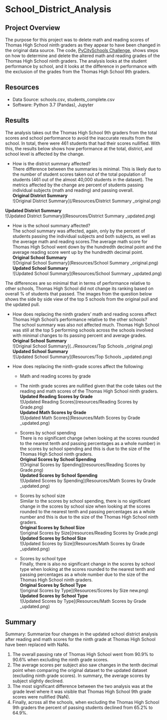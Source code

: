 # School_District_Analysis

## Project Overview
The purpose for this project was to delete math and reading scores of Thomas High School ninth graders as they appear to have been changed in the original data source. The code, [PyCitySchools Challenge](https://github.com/jinnabelle/School_District_Analysis/blob/main/PyCitySchools_Challenge.ipynb), shows steps on how to determine and delete the altered math and reading grades of the Thomas High School ninth graders. The analysis looks at the student performance by school, and it looks at the difference in performance with the exclusion of the grades from the Thomas High School 9th graders.


## Resources
- Data Source: schools.csv, students_complete.csv
- Software: Python 3.7 (Pandas), Jupyter

## Results 
The analysis takes out the Thomas High School 9th graders from the total scores and school performance to avoid the inaccurate results from the school. In total, there were 461 students that had their scores nullified. With this, the results below shows how performance at the total, district, and school level is affected by the change.

* How is the district summary affected? <br>
There difference between the summaries is minimal. This is likely due to the number of student scores taken out of the total population of students (461 out of the almost 40,000 students in the dataset).  The metrics affected by the change are percent of students passing individual subjects (math and reading) and passing overall. <br>
**Original District Summary**<br>
![Original District Summary](/Resources/District Summary _original.png)<br>

**Updated District Summary**<br>
![Updated District Summary](Resources/District Summary _updated.png)<br>

* How is the school summary affected?<br>
The school summary was affected, again, only by the percent of students passing the individual subjects and both subjects, as well as the average math and reading scores.The average math score for Thomas High School went down by the hundredth decimal point and the average reading score went up by the hundredth decimal point. <br>
**Original School Summary**<br>
![Original School Summary](Resources/School Summary _original.png)<br>
**Updated School Summary**<br>
![Updated School Summary](Resources/School Summary _updated.png)<br>


The differences are so minimal that in terms of performance relative to other schools, Thomas High School did not change its ranking based on overall % of students that passed. The images from the question below shows the side by side view of the top 5 schools from the original pull and the updated pull.<br>

* How does replacing the ninth graders’ math and reading scores affect Thomas High School’s performance relative to the other schools?<br>
The school summary was also not affected much. Thomas High School was still at the top 5 performing schools across the schools involved with minimal changes to its passing percent and average grades. <br>
**Original School Summary**<br>
![Original School Summary](../Resources/Top Schools _original.png)<br>
**Updated School Summary**<br>
![Updated School Summary](Resources/Top Schools _updated.png)<br>

* How does replacing the ninth-grade scores affect the following:<br>
  * Math and reading scores by grade<br>
  * The ninth grade scores are nullified given that the code takes out the reading and math scores of the Thomas High School ninth graders.<br>
  **Updated Reading Scores by Grade**<br>
   ![Updated Reading Scores](resources/Reading Scores by Grade.png)<br>
  **Updated Math Scores by Grade**<br>
   ![Updated Math Scores](Resources/Math Scores by Grade _updated.png)<br>
  
  * Scores by school spending<br>
  There is no significant change (when looking at the scores rounded to the nearest tenth and passing percentages as a whole number) in the scores by school spending and this is due to the size of the Thomas High School ninth graders. <br>
  **Original Scores by School Spending**<br>
   ![Original Scores by Spending](resources/Reading Scores by Grade.png)<br>
  **Updated Scores by School Spending**<br>
   ![Updated Scores by Spending](Resources/Math Scores by Grade _updated.png)<br>
  
  * Scores by school size<br>
  Similar to the scores by school spending, there is no significant change in the scores by school size when looking at the scores rounded to the nearest tenth and passing percentages as a whole number and this is due to the size of the Thomas High School ninth graders.<br>
  **Original Scores by School Size**<br>
   ![original Scores by Size](resources/Reading Scores by Grade.png)<br>
  **Updated Scores by School Size**<br>
   ![Updated Scores by Size](Resources/Math Scores by Grade _updated.png)<br>
  
  
  * Scores by school type<br>
   Finally, there is also no significant change in the scores by school type when looking at the scores rounded to the nearest tenth and passing percentages as a whole number due to the size of the Thomas High School ninth graders.<br>
  **Original Scores by School Type**<br>
   ![original Scores by Type](Resources/Scores by Size new.png) <br>
  **Updated Scores by School Type**<br>
   ![Updated Scores by Type](Resources/Math Scores by Grade _updated.png)<br>


## Summary
Summary: Summarize four changes in the updated school district analysis after reading and math scores for the ninth grade at Thomas High School have been replaced with NaNs.<br>

1. The overall passing rate of Thomas High School went from 90.9% to 90.6% when excluding the ninth grade scores. 
2. The average scores per subject also saw changes in the tenth decimal point when comparing the original dataset to the updated dataset (excluding ninth grade scores). In summary, the average scores by subject slightly declined. 
3. The most significant difference between the two analysis was at the grade level where it was visible that Thomas High School 9th grade scores were nullified (NaN). 
4. Finally, across all the schools, when excluding the Thomas High School 9th graders the percent of passing students declined from 65.2% to 64.9%.
